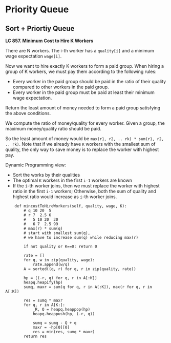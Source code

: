 # Priority Queue

## Sort + Priortiy Queue

**LC 857. Minimum Cost to Hire K Workers**

There are N workers.  The i-th worker has a `quality[i]` and a minimum wage expectation `wage[i]`.

Now we want to hire exactly K workers to form a paid group.  When hiring a group of K workers, we must pay them according to the following rules:

* Every worker in the paid group should be paid in the ratio of their quality compared to other workers in the paid group.
* Every worker in the paid group must be paid at least their minimum wage expectation.

Return the least amount of money needed to form a paid group satisfying the above conditions.

We compute the ratio of money/quality for every worker. Given a group, the maximum money/quality ratio should be paid.

So the least amount of money would be `max(r1, r2, .. rk) * sum(r1, r2, .. rk)`. Note that if we already have `K` workers with the smallest sum of quality, the only way to save money is to replace the worker with highest pay. 

Dynamic Programming view:
* Sort the works by their qualities
* The optimal `K` workers in the first `i-1` workers are known
* If the `i`-th worker joins, then we must replace the worker with highest ratio in the first `i-1` workers; Otherwise, both the sum of quality and highest ratio would increase as `i`-th worker joins.

```
    def mincostToHireWorkers(self, quality, wage, K):
        # q 10 20  5
        # r 7  2.5 6
        #   5 10 20  30
        #   6 7  2.5 99 
        # max(r) * sum(q)
        # start with smallest sum(q), 
        # we have to increase sum(q) while reducing max(r)
        
        if not quality or K==0: return 0
        
        rate = []
        for q, w in zip(quality, wage):
            rate.append(w/q)
        A = sorted((q, r) for q, r in zip(quality, rate))
        
        hp = [(-r, q) for q, r in A[:K]]
        heapq.heapify(hp)
        sumq, maxr = sum(q for q, r in A[:K]), max(r for q, r in A[:K])
        
        res = sumq * maxr
        for q, r in A[K:]:
            _R, Q = heapq.heappop(hp)
            heapq.heappush(hp, (-r, q))
            
            sumq = sumq - Q + q
            maxr = -hp[0][0]
            res = min(res, sumq * maxr)
        return res
```
